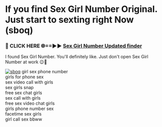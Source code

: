 # If you find Sex Girl Number Original. Just start to sexting right Now (sboq)

<h3>🔴 CLICK HERE 🌐==►► <a href="https://tinyurl.com/mtbk5fxa" rel="nofollow">Sex Girl Number Updated finder</a></h3>

I found Sex Girl Number. You'll definitely like. Just don't open Sex Girl Number at work 😉💬

[![sboq](https://i.imgur.com/Q8WKrnY.jpeg)](https://tinyurl.com/mtbk5fxa)
girl sex phone number<br>
girls for phone sex<br>
sex video call with girls<br>
sex girls snap<br>
free sex chat girls<br>
sex call with girls<br>
free sex video chat girls<br>
girls phone number sex<br>
facetime sex girls<br>
girl call sex bbww